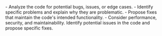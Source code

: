 <instructions>
- Analyze the code for potential bugs, issues, or edge cases.  
- Identify specific problems and explain why they are problematic.  
- Propose fixes that maintain the code's intended functionality.  
- Consider performance, security, and maintainability.
</instructions>

<task>
Identify potential issues in the code and propose specific fixes.
</task> 